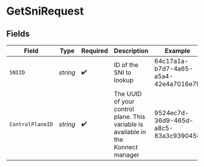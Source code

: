 # GetSniRequest


## Fields

| Field                                                                             | Type                                                                              | Required                                                                          | Description                                                                       | Example                                                                           |
| --------------------------------------------------------------------------------- | --------------------------------------------------------------------------------- | --------------------------------------------------------------------------------- | --------------------------------------------------------------------------------- | --------------------------------------------------------------------------------- |
| `SNIID`                                                                           | *string*                                                                          | :heavy_check_mark:                                                                | ID of the SNI to lookup                                                           | 64c17a1a-b7d7-4a65-a5a4-42e4a7016e7f                                              |
| `ControlPlaneID`                                                                  | *string*                                                                          | :heavy_check_mark:                                                                | The UUID of your control plane. This variable is available in the Konnect manager | 9524ec7d-36d9-465d-a8c5-83a3c9390458                                              |
